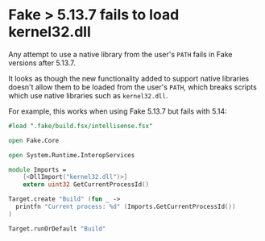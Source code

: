 # Fake > 5.13.7 fails to load kernel32.dll

Any attempt to use a native library from the user's `PATH` fails in Fake versions after 5.13.7.

It looks as though the new functionality added to support native libraries
doesn't allow them to be loaded from the user's `PATH`, which breaks scripts
which use native libraries such as `kernel32.dll`.

For example, this works when using Fake 5.13.7 but fails with 5.14:

```fsharp
#load ".fake/build.fsx/intellisense.fsx"

open Fake.Core

open System.Runtime.InteropServices

module Imports =
    [<DllImport("kernel32.dll")>]
    extern uint32 GetCurrentProcessId()

Target.create "Build" (fun _ ->
  printfn "Current process: %d" (Imports.GetCurrentProcessId())
)

Target.runOrDefault "Build"
```
